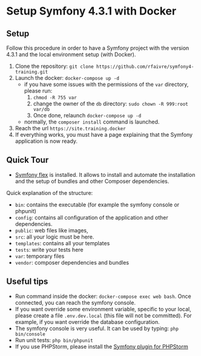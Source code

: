 # Setup Symfony 4.3.1 with Docker

## Setup

Follow this procedure in order to have a Symfony project with the version 4.3.1 and the local environment setup (with Docker).

1. Clone the repository: `git clone https://github.com/rfaivre/symfony4-training.git`
2. Launch the docker: `docker-compose up -d`
    * if you have some issues with the permissions of the `var` directory, please run:
        1. `chmod -R 755 var`
        2. change the owner of the `db` directory: `sudo chown -R 999:root var/db`
        3. Once done, relaunch `docker-compose up -d`
    * normally, the `composer install` command is launched.
3. Reach the url `https://site.training.docker`
4. If everything works, you must have a page explaining that the Symfony application is now ready.

## Quick Tour

* [Symfony flex](https://symfony.com/doc/current/setup/flex.html) is installed. It allows to install and automate the installation and the setup of bundles and other Composer dependencies.

Quick explanation of the structure:

* `bin`: contains the executable (for example the symfony console or phpunit)
* `config`: contains all configuration of the application and other dependencies.
* `public`: web files like images, 
* `src`: all your logic must be here.
* `templates`: contains all your templates
* `tests`: write your tests here
* `var`: temporary files
* `vendor`: composer dependencies and bundles

## Useful tips

* Run command inside the docker: `docker-compose exec web bash`. Once connected, you can reach the symfony console.
* If you want override some environment variable, specific to your local, please create a file `.env.dev.local` (this file will not be committed). For example, if you want override the database configuration.
* The symfony console is very useful. It can be used by typing: `php bin/console`
* Run unit tests: `php bin/phpunit`
* If you use PHPStorm, please install the [Symfony plugin for PHPStorm](https://plugins.jetbrains.com/plugin/7219-symfony-support)
